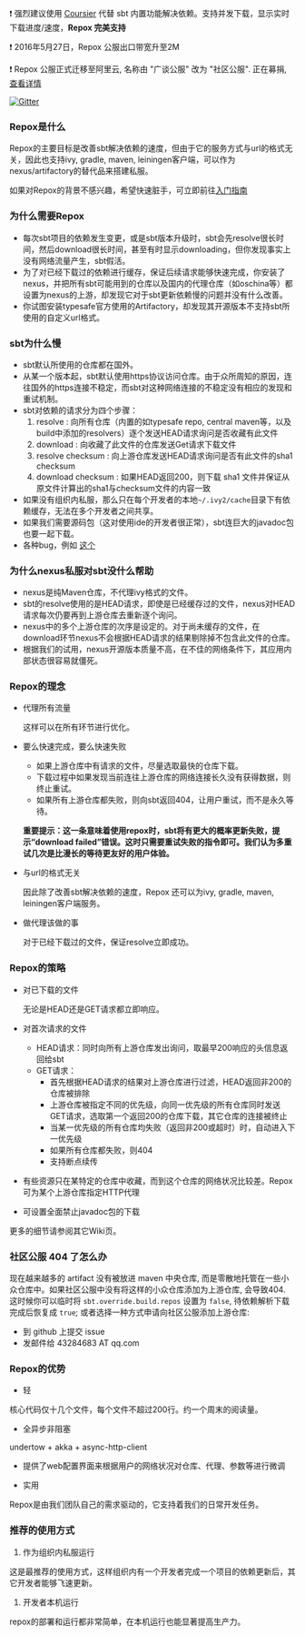 :exclamation: 强烈建议使用 [Coursier](https://github.com/alexarchambault/coursier) 代替 sbt 内置功能解决依赖。支持并发下载，显示实时下载进度/速度，**Repox 完美支持**

:exclamation: 2016年5月27日，Repox 公服出口带宽升至2M

:exclamation: Repox 公服正式迁移至阿里云, 名称由 "广谈公服" 改为 "社区公服". 正在募捐, [查看详情](http://centaur.github.io/repox/)

[![Gitter](https://badges.gitter.im/Join%20Chat.svg)](https://gitter.im/Centaur/repox?utm_source=badge&utm_medium=badge&utm_campaign=pr-badge&utm_content=badge)

### Repox是什么
Repox的主要目标是改善sbt解决依赖的速度，但由于它的服务方式与url的格式无关，因此也支持ivy, gradle, maven, leiningen客户端，可以作为nexus/artifactory的替代品来搭建私服。

如果对Repox的背景不感兴趣，希望快速脏手，可立即前往[入门指南](https://github.com/Centaur/repox/wiki/入门指南)

### 为什么需要Repox
* 每次sbt项目的依赖发生变更，或是sbt版本升级时，sbt会先resolve很长时间，然后download很长时间，甚至有时显示downloading，但你发现事实上没有网络流量产生，sbt假活。
* 为了对已经下载过的依赖进行缓存，保证后续请求能够快速完成，你安装了nexus，并把所有sbt可能用到的仓库以及国内的代理仓库（如oschina等）都设置为nexus的上游，却发现它对于sbt更新依赖慢的问题并没有什么改善。
* 你试图安装typesafe官方使用的Artifactory，却发现其开源版本不支持sbt所使用的自定义url格式。

### sbt为什么慢
* sbt默认所使用的仓库都在国外。
* 从某一个版本起，sbt默认使用https协议访问仓库。由于众所周知的原因，连往国外的https连接不稳定，而sbt对这种网络连接的不稳定没有相应的发现和重试机制。
* sbt对依赖的请求分为四个步骤：
  1. resolve : 向所有仓库（内置的如typesafe repo, central maven等，以及build中添加的resolvers）逐个发送HEAD请求询问是否收藏有此文件
  2. download : 向收藏了此文件的仓库发送Get请求下载文件
  3. resolve checksum : 向上游仓库发送HEAD请求询问是否有此文件的sha1 checksum
  4. download checksum : 如果HEAD返回200，则下载 sha1 文件并保证从原文件计算出的sha1与checksum文件的内容一致
* 如果没有组织内私服，那么只在每个开发者的本地`~/.ivy2/cache`目录下有依赖缓存，无法在多个开发者之间共享。
* 如果我们需要源码包（这对使用ide的开发者很正常），sbt连巨大的javadoc包也要一起下载。
* 各种bug，例如 [这个](https://github.com/sbt/sbt/issues/413)

### 为什么nexus私服对sbt没什么帮助
* nexus是纯Maven仓库，不代理ivy格式的文件。
* sbt的resolve使用的是HEAD请求，即使是已经缓存过的文件，nexus对HEAD请求每次仍要再到上游仓库去重新逐个询问。
* nexus中的多个上游仓库的次序是设定的。对于尚未缓存的文件，在download环节nexus不会根据HEAD请求的结果剔除掉不包含此文件的仓库。
* 根据我们的试用，nexus开源版本质量不高，在不佳的网络条件下，其应用内部状态很容易就僵死。

### Repox的理念
* 代理所有流量

   这样可以在所有环节进行优化。

* 要么快速完成，要么快速失败

     * 如果上游仓库中有请求的文件，尽量选取最快的仓库下载。
     * 下载过程中如果发现当前连往上游仓库的网络连接长久没有获得数据，则终止重试。
     * 如果所有上游仓库都失败，则向sbt返回404，让用户重试，而不是永久等待。

  **重要提示：这一条意味着使用repox时，sbt将有更大的概率更新失败，提示“download failed”错误。这时只需要重试失败的指令即可。我们认为多重试几次是比漫长的等待更友好的用户体验。**

* 与url的格式无关

   因此除了改善sbt解决依赖的速度，Repox 还可以为ivy, gradle, maven, leiningen客户端服务。

* 做代理该做的事

   对于已经下载过的文件，保证resolve立即成功。

### Repox的策略
* 对已下载的文件

    无论是HEAD还是GET请求都立即响应。

* 对首次请求的文件

    * HEAD请求：同时向所有上游仓库发出询问，取最早200响应的头信息返回给sbt
    * GET请求：
        * 首先根据HEAD请求的结果对上游仓库进行过滤，HEAD返回非200的仓库被排除
        * 上游仓库被指定不同的优先级，向同一优先级的所有仓库同时发送GET请求，选取第一个返回200的仓库下载，其它仓库的连接被终止
        * 当某一优先级的所有仓库均失败（返回非200或超时）时，自动进入下一优先级
        * 如果所有仓库都失败，则404
        * 支持断点续传
* 有些资源只在某特定的仓库中收藏，而到这个仓库的网络状况比较差。Repox可为某个上游仓库指定HTTP代理
* 可设置全面禁止javadoc包的下载

更多的细节请参阅其它Wiki页。

### 社区公服 404 了怎么办
现在越来越多的 artifact 没有被放进 maven 中央仓库, 而是零散地托管在一些小众仓库中。如果社区公服中没有将这样的小众仓库添加为上游仓库, 会导致404.
这时候你可以临时将 `sbt.override.build.repos` 设置为 `false`, 待依赖解析下载完成后恢复成 `true`; 或者选择一种方式申请向社区公服添加上游仓库:

* 到 github 上提交 issue
* 发邮件给 43284683 AT qq.com

### Repox的优势
* 轻

核心代码仅十几个文件，每个文件不超过200行。约一个周末的阅读量。

* 全异步非阻塞

undertow + akka + async-http-client

* 提供了web配置界面来根据用户的网络状况对仓库、代理、参数等进行微调

* 实用

Repox是由我们团队自己的需求驱动的，它支持着我们的日常开发任务。

### 推荐的使用方式
1. 作为组织内私服运行

这是最推荐的使用方式，这样组织内有一个开发者完成一个项目的依赖更新后，其它开发者能够飞速更新。

1. 开发者本机运行

repox的部署和运行都非常简单，在本机运行也能显著提高生产力。
